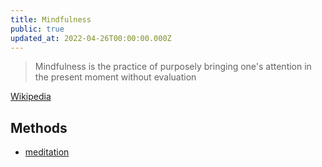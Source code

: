 ```yaml
---
title: Mindfulness
public: true
updated_at: 2022-04-26T00:00:00.000Z
---
```


> Mindfulness is the practice of purposely bringing one's attention in the present moment without evaluation

[Wikipedia](https://en.wikipedia.org/wiki/Mindfulness)

## Methods

* [meditation](/wellness/meditation/)
